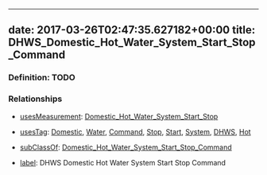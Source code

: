 
---
date: 2017-03-26T02:47:35.627182+00:00
title: DHWS_Domestic_Hot_Water_System_Start_Stop_Command
---
### Definition: TODO

### Relationships

* [usesMeasurement](https://brickschema.org/schema/1.0/BrickFrame#usesMeasurement): [Domestic_Hot_Water_System_Start_Stop](https://brickschema.org/schema/1.0/Brick#Domestic_Hot_Water_System_Start_Stop)

* [usesTag](https://brickschema.org/schema/1.0/BrickFrame#usesTag): [Domestic](https://brickschema.org/schema/1.0/BrickTag#Domestic), [Water](https://brickschema.org/schema/1.0/BrickTag#Water), [Command](https://brickschema.org/schema/1.0/BrickTag#Command), [Stop](https://brickschema.org/schema/1.0/BrickTag#Stop), [Start](https://brickschema.org/schema/1.0/BrickTag#Start), [System](https://brickschema.org/schema/1.0/BrickTag#System), [DHWS](https://brickschema.org/schema/1.0/BrickTag#DHWS), [Hot](https://brickschema.org/schema/1.0/BrickTag#Hot)

* [subClassOf](http://www.w3.org/2000/01/rdf-schema#subClassOf): [Domestic_Hot_Water_System_Start_Stop_Command](https://brickschema.org/schema/1.0/Brick#Domestic_Hot_Water_System_Start_Stop_Command)

* [label](http://www.w3.org/2000/01/rdf-schema#label): DHWS Domestic Hot Water System Start Stop Command
